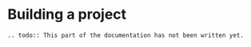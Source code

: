 # Building a project

```eval_rst
.. todo:: This part of the documentation has not been written yet.
```
